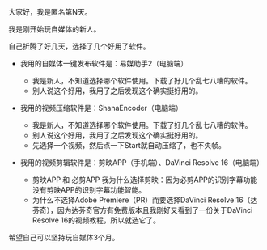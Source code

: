 大家好，我是匿名第N天。

我是刚开始玩自媒体的新人。

自己折腾了好几天，选择了几个好用了软件。

* 我用的自媒体一键发布软件是：易媒助手2（电脑端）
  - 我是新人，不知道选择哪个软件使用。下载了好几个乱七八糟的软件。
  - 别人说这个好用，我用了之后发现这个确实挺好用的。

* 我用的视频压缩软件是：ShanaEncoder（电脑端）
  - 我是新人，不知道选择哪个软件使用。下载了好几个乱七八糟的软件。
  - 别人说这个好用，我用了之后发现这个确实挺好用的。
  - 先选择一个视频，然后点一下Start就自动压缩了，也不失帧。

* 我用的视频剪辑软件是：剪映APP（手机端）、DaVinci Resolve 16（电脑端）
  - 剪映APP 和 必剪APP 我为什么选择剪映：因为必剪APP的识别字幕功能没有剪映APP的识别字幕功能智能。
  - 为什么不选择Adobe Premiere（PR）而要选择DaVinci Resolve 16（达芬奇），因为达芬奇官方有免费版本且我刚好又看到了一份关于DaVinci Resolve 16的视频教程，所以就选它了。

希望自己可以坚持玩自媒体3个月。
















